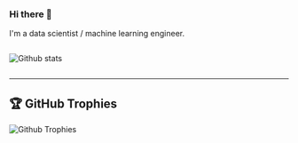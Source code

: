 ### Hi there 👋

I'm a data scientist / machine learning engineer.

<div align="center" style="display:flex;justify-content:space-between;align:center;"> 

![Github stats](https://github-readme-stats.vercel.app/api?username=kalimamzad&theme=tokyonight&show_icons=true&count_private=true)

</div>

---

## 🏆 GitHub Trophies
![Github Trophies](https://github-profile-trophy.vercel.app/?username=kalimamzad&theme=radical&no-frame=true&no-bg=false&margin-w=4)

<!--
**KalimAmzad/kalimamzad** is a ✨ _special_ ✨ repository because its `README.md` (this file) appears on your GitHub profile.

Here are some ideas to get you started:

- 🔭 I’m currently working on ...
- 🌱 I’m currently learning ...
- 👯 I’m looking to collaborate on ...
- 🤔 I’m looking for help with ...
- 💬 Ask me about ...
- 📫 How to reach me: ...
- 😄 Pronouns: ...
- ⚡ Fun fact: ...
-->
